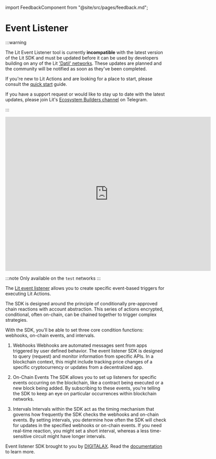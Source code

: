 import FeedbackComponent from "@site/src/pages/feedback.md";

# Event Listener

:::warning

The Lit Event Listener tool is currently **incompatible** with the latest version of the Lit SDK and must be updated before it can be used by developers building on any of the Lit ['Datil' networks](../connecting-to-a-lit-network/connecting.md). These updates are planned and the community will be notified as soon as they've been completed. 

If you're new to Lit Actions and are looking for a place to start, please consult the [quick start](../sdk/serverless-signing/quick-start.md) guide.

If you have a support request or would like to stay up to date with the latest updates, please join Lit's [Ecosystem Builders channel](https://t.me/+aa73FAF9Vp82ZjJh) on Telegram.

:::

 <iframe width="640" 
         height="480" 
         src="https://www.youtube.com/embed/gcT8Bp5oepo" 
         title="Event Listener with Lit Protocol - Automate Web3 Signing" 
         frameborder="0" 
         allow="accelerometer; autoplay; clipboard-write; encrypted-media; gyroscope; picture-in-picture" 
         allowfullscreen>
 </iframe>

:::note
Only available on the `test` networks
:::

The [Lit event listener](https://github.com/LIT-Protocol/LitListenerSDK) allows you to create specific event-based triggers for executing Lit Actions.

The SDK is designed around the principle of conditionally pre-approved chain reactions with account abstraction. This series of actions encrypted, conditional, often on-chain, can be chained together to trigger complex strategies.

With the SDK, you'll be able to set three core condition functions: webhooks, on-chain events, and intervals.

1. Webhooks
Webhooks are automated messages sent from apps triggered by user defined behavior. The event listener SDK is designed to query (request) and monitor information from specific APIs. In a blockchain context, this might include tracking price changes of a specific cryptocurrency or updates from a decentralized app.

2. On-Chain Events
The SDK allows you to set up listeners for specific events occurring on the blockchain, like a contract being executed or a new block being added. By subscribing to these events, you're telling the SDK to keep an eye on particular occurrences within blockchain networks.

3. Intervals
Intervals within the SDK act as the timing mechanism that governs how frequently the SDK checks the webhooks and on-chain events. By setting intervals, you determine how often the SDK will check for updates in the specified webhooks or on-chain events. If you need real-time reaction, you might set a short interval, whereas a less time-sensitive circuit might have longer intervals.


Event listener SDK brought to you by [DIGITALAX](https://github.com/DIGITALAX). Read the [documentation](https://docs.irrevocable.dev/) to learn more.

<FeedbackComponent/>
